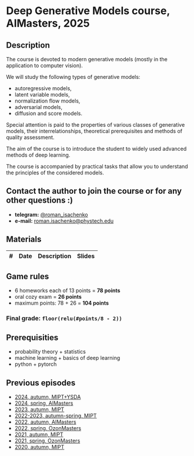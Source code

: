# Deep Generative Models course, AIMasters, 2025

## Description
The course is devoted to modern generative models (mostly in the application to computer vision).

We will study the following types of generative models:
- autoregressive models,
- latent variable models,
- normalization flow models,
- adversarial models,
- diffusion and score models.

Special attention is paid to the properties of various classes of generative models, their interrelationships, theoretical prerequisites and methods of quality assessment.

The aim of the course is to introduce the student to widely used advanced methods of deep learning.

The course is accompanied by practical tasks that allow you to understand the principles of the considered models.

## Contact the author to join the course or for any other questions :)

- **telegram:** [@roman_isachenko](https://t.me/roman_isachenko)
- **e-mail:** roman.isachenko@phystech.edu

## Materials

| # | Date | Description | Slides |
|---|---|---|---|
<!---
| 1 | September, 10 | <b>Lecture 1:</b> Logistics. Generative models overview and motivation. Problem statement. Divergence minimization framework. Autoregressive models (PixelCNN). | [slides](lectures/lecture1/Lecture1.pdf) |
|  |  | <b>Seminar 1:</b> Introduction. Maximum likelihood estimation. Histograms. Bayes theorem. PixelCNN | [slides](seminars/seminar1/seminar1.ipynb) |
| 2 | September, 17 | <b>Lecture 2:</b> Normalizing Flow (NF) intuition and definition. Linear NF. Gaussian autoregressive NF. Coupling layer (RealNVP). | [slides](lectures/lecture2/Lecture2.pdf) |
|  |  | <b>Seminar 2:</b> Planar and Radial Flows. Forward vs Reverse KL. | [slides](seminars/seminar2/seminar2.ipynb) |
| 3 | September, 24 | <b>Lecture 3:</b> Forward and reverse KL divergence for NF. Latent variable models (LVM). Variational lower bound (ELBO). EM-algorithm. | [slides](lectures/lecture3/Lecture3.pdf) |
|  |  | <b>Seminar 3:</b> Forward vs Reverse KL. RealNVP | [slides](seminars/seminar3/seminar3.ipynb) |
| 4 | October, 1 | <b>Lecture 4:</b> Amortized inference, ELBO gradients, reparametrization trick. Variational Autoencoder (VAE). NF as VAE model. Discrete VAE latent representations. | [slides](lectures/lecture4/Lecture4.pdf) |
|  |  | <b>Seminar 4:</b> Gaussian Mixture Model (GMM). GMM and MLE. ELBO and EM-algorithm. GMM via EM-algorithm. Variational EM algorithm for GMM. | [slides](seminars/seminar4/seminar4.ipynb) |
| 5 | October, 8 | <b>Lecture 5:</b> Vector quantization, straight-through gradient estimation (VQ-VAE). Gumbel-softmax trick (DALL-E). ELBO surgery and optimal VAE prior. Learnable VAE prior. | [slides](lectures/lecture5/Lecture5.pdf) |
|  |  | <b>Seminar 5:</b> VAE: Implementation hints. Vanilla 2D VAE coding. VAE on Binarized MNIST visualization. Posterior collapse. Beta VAE on MNIST.| [slides](seminars/seminar5/seminar5.ipynb) |
| 6 | October, 15 | <b>Lecture 6:</b> Likelihood-free learning. GAN optimality theorem. Wasserstein distance. | [slides](lectures/lecture6/Lecture6.pdf) |
|  |  | <b>Seminar 6:</b>  KL vs JS divergences. Vanilla GAN in 1D coding. Mode collapse and vanishing gradients. Non-saturating GAN. | [slides](seminars/seminar6/seminar6.ipynb) |
| 7 | October, 22 | <b>Lecture 7:</b> Wasserstein GAN (WGAN). f-divergence minimization. GAN evaluation (FID, Precision-Recall, truncation trick). | [slides](lectures/lecture7/Lecture7.pdf) |
|  |  | <b>Seminar 7:</b> WGAN and WGAN-GP. | [slides](seminars/seminar7/seminar7.ipynb) |
| 8 | October, 29 | <b>Lecture 8:</b>  Langevin dynamic. Score matching (Denoising score matching, Noise Conditioned Score Network (NCSN)). Forward gaussian diffusion process. | [slides](lectures/lecture8/Lecture8.pdf) |
|  |  | <b>Seminar 8:</b> StyleGAN. | [slides](seminars/seminar8/StyleGAN.ipynb) |
| 9 | November, 5 | <b>Lecture 9:</b> Denoising score matching for diffusion. Reverse Gaussian diffusion process. Gaussian diffusion model as VAE. ELBO for DDPM. | [slides](lectures/lecture9/Lecture9.pdf) |
|  |  | <b>Seminar 9:</b> Noise Conditioned Score Network (NCSN). | [slides](seminars/seminar9/seminar9.ipynb) |
| 10 | November, 12 | <b>Lecture 10:</b> Denoising diffusion probabilistic model (DDPM): reparametrization and overview. Denoising diffusion as score-based generative model. Model guidance: classifier guidance, classfier-free guidance. | [slides](lectures/lecture10/Lecture10.pdf) |
|  |  | <b>Seminar 10:</b>  Denoising diffusion probabilistic model (DDPM). Denoising Diffusion Implicit Models (DDIM).| [slides](seminars/seminar10/seminar10.ipynb) |
| 11 | November, 19 | <b>Lecture 11:</b> Continuous-in-time NF and neural ODE. Continuity equation for NF log-likelihood. FFJORD and Hutchinson's trace estimator. Adjoint method for continuous-in-time NF.  | [slides](lectures/lecture11/Lecture11.pdf) |
|  |  | <b>Seminar 11:</b> Guidance. CLIP, GLIDE, DALL-E 2, Imagen, Latent Diffusion Model. | [slides](seminars/seminar11/seminar11.ipynb) |
| 12 | November, 26 | <b>Lecture 12:</b> SDE basics. Kolmogorov-Fokker-Planck equation. Probability flow ODE. Reverse SDE. Variance Preserving and Variance Exploding SDEs. | [slides](lectures/lecture12/Lecture12.pdf) |
|  |  | <b>Seminar 12:</b>  Latent Diffusion Models. Recap and colab playground.| [slides](seminars/seminar12/seminar12.ipynb) <a href="https://colab.research.google.com/github/r-isachenko/2024-DGM-MIPT-YSDA-course/blob/main/seminars/seminar12/seminar12_SD.ipynb" target="_parent"><img src="https://colab.research.google.com/assets/colab-badge.svg" alt="Open In Colab"/></a> |
| 13 | December, 3 | <b>Lecture 13:</b> Score-based generative models through SDE. Flow matching. Conditional flow matching. Conical gaussian paths. | [slides](lectures/lecture13/Lecture13.pdf) |
|  |  | <b>Seminar 13:</b> Latent Diffusion Models. Code. | [slides](seminars/seminar13/seminar13_SD.ipynb) <a href="https://colab.research.google.com/github/r-isachenko/2024-DGM-MIPT-YSDA-course/blob/main/seminars/seminar13/seminar13_SD.ipynb" target="_parent"><img src="https://colab.research.google.com/assets/colab-badge.svg" alt="Open In Colab"/></a> |
| 13 | December, 10 | <b>Lecture 14:</b> Conical gaussian paths (continued). Linear interpolation. Link with diffusion and score matching. Latent space models. Course overview. | [slides](lectures/lecture14/Lecture14.pdf) |
|  |  | <b>Seminar 14:</b>  The Final Recap| [slides](seminars/seminar14/seminar14.ipynb) |
-->

<!---
## Homeworks
| Homework | Date | Deadline | Description | Link |
|---------|------|-------------|--------|-------|
| 1 | September, 18 | October, 2 | <ol><li>Theory (Аlpha-divergences, curse of dimensionality, NF expressivity).</li><li>PixelCNN (receptive field, autocomplete) on MNIST.</li><li>ImageGPT on MNIST.</li></ol> | [![Open In Github](https://img.shields.io/static/v1.svg?logo=github&label=Repo&message=Open%20in%20Github&color=lightgrey)](homeworks/hw1.ipynb)<br>[![Open In Colab](https://colab.research.google.com/assets/colab-badge.svg)](https://colab.research.google.com/github/r-isachenko/2024-DGM-MIPT-YSDA-course/blob/main/homeworks/hw1.ipynb) |
| 2 | October, 3 | October, 16 | <ol><li>Theory (IWAE theory, Gaussian VAE - I, Gaussian VAE - II).</li><li>RealNVP on MNIST.</li><li>ResNetVAE on CIFAR10 data.</li></ol> | [![Open In Github](https://img.shields.io/static/v1.svg?logo=github&label=Repo&message=Open%20in%20Github&color=lightgrey)](homeworks/hw2.ipynb)<br>[![Open In Colab](https://colab.research.google.com/assets/colab-badge.svg)](https://colab.research.google.com/github/r-isachenko/2024-DGM-MIPT-YSDA-course/blob/main/homeworks/hw2.ipynb) |
| 3 | October, 17 | October, 30 | <ol><li>Theory (ELBO surgery, Gumbel-Max trick, Least Squares GAN).</li><li>VQ-VAE on MNIST.</li><li>Wasserstein GANs for CIFAR 10.</li></ol> | [![Open In Github](https://img.shields.io/static/v1.svg?logo=github&label=Repo&message=Open%20in%20Github&color=lightgrey)](homeworks/hw3.ipynb)<br>[![Open In Colab](https://colab.research.google.com/assets/colab-badge.svg)](https://colab.research.google.com/github/r-isachenko/2024-DGM-MIPT-YSDA-course/blob/main/homeworks/hw3.ipynb) |
| 4 | October, 31 | November, 14 | <ol><li>Theory (Conjugate functions, FID for Normal distributions, Implicit score matching).</li><li>Denoising score matching on 2D data.</li><li>NCSN on MNIST.</li></ol> | [![Open In Github](https://img.shields.io/static/v1.svg?logo=github&label=Repo&message=Open%20in%20Github&color=lightgrey)](homeworks/hw4.ipynb)<br>[![Open In Colab](https://colab.research.google.com/assets/colab-badge.svg)](https://colab.research.google.com/github/r-isachenko/2024-DGM-MIPT-YSDA-course/blob/main/homeworks/hw4.ipynb) |
| 5 | November, 15 | November, 29 | <ol><li>Theory (Gaussian diffusion, Strided sampling, Conditioned reverse distribution for NCSN).</li><li>DDPM on 2D data.</li><li>DDPM on MNIST.</li></ol> | [![Open In Github](https://img.shields.io/static/v1.svg?logo=github&label=Repo&message=Open%20in%20Github&color=lightgrey)](homeworks/hw5.ipynb)<br>[![Open In Colab](https://colab.research.google.com/assets/colab-badge.svg)](https://colab.research.google.com/github/r-isachenko/2024-DGM-MIPT-YSDA-course/blob/main/homeworks/hw5.ipynb) |
| 6 | December, 1 | December, 15 | <ol><li>Theory (KFP theorem, DDPM as SDE discretization, Flow matching distribution).</li><li>Continuous-time Normalizing Flows on 2D data.</li><li>Flow matching on MNIST.</li></ol> |  [![Open In Github](https://img.shields.io/static/v1.svg?logo=github&label=Repo&message=Open%20in%20Github&color=lightgrey)](homeworks/hw6.ipynb)<br>[![Open In Colab](https://colab.research.google.com/assets/colab-badge.svg)](https://colab.research.google.com/github/r-isachenko/2024-DGM-MIPT-YSDA-course/blob/main/homeworks/hw6.ipynb) |
-->

## Game rules
- 6 homeworks each of 13 points = **78 points**
- oral cozy exam = **26 points**
- maximum points: 78 + 26 = **104 points**
### Final grade: `floor(relu(#points/8 - 2))`

## Prerequisities
- probability theory + statistics
- machine learning + basics of deep learning
- python + pytorch

## Previous episodes
- [2024, autumn, MIPT+YSDA](https://github.com/r-isachenko/2024-DGM-MIPT-YSDA-course)
- [2024, spring, AIMasters](https://github.com/r-isachenko/2024-DGM-AIMasters-course)
- [2023, autumn, MIPT](https://github.com/r-isachenko/2023-DGM-MIPT-course)
- [2022-2023, autumn-spring, MIPT](https://github.com/r-isachenko/2022-2023-DGM-MIPT-course)
- [2022, autumn, AIMasters](https://github.com/r-isachenko/2022-2023-DGM-AIMasters-course)
- [2022, spring, OzonMasters](https://github.com/r-isachenko/2022-DGM-Ozon-course)
- [2021, autumn, MIPT](https://github.com/r-isachenko/2021-DGM-MIPT-course)
- [2021, spring, OzonMasters](https://github.com/r-isachenko/2021-DGM-Ozon-course)
- [2020, autumn, MIPT](https://github.com/r-isachenko/2020-DGM-MIPT-course)

